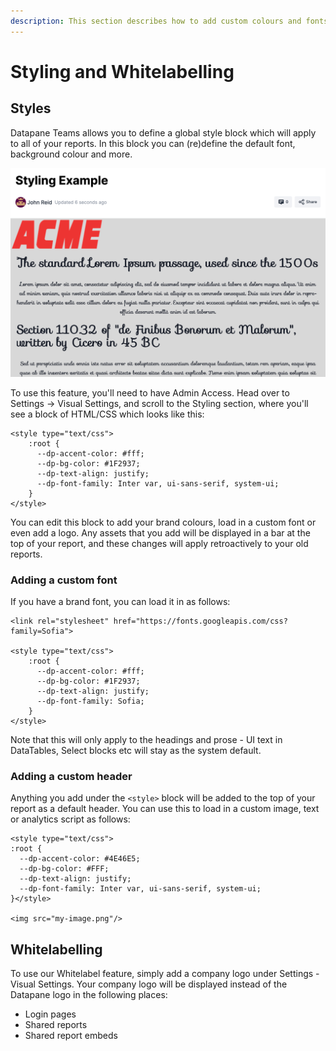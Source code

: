 ```yaml
---
description: This section describes how to add custom colours and fonts to your report.
---
```


# Styling and Whitelabelling

## Styles

Datapane Teams allows you to define a global style block which will apply to all of your reports. In this block you can \(re\)define the default font, background colour and more. 

![Example of a styled report](../.gitbook/assets/screenshot-2021-07-05-at-12.03.44.png)

To use this feature, you'll need to have Admin Access. Head over to Settings -&gt; Visual Settings, and scroll to the Styling section, where you'll see a block of HTML/CSS which looks like this: 

```markup
<style type="text/css">
    :root {
      --dp-accent-color: #fff;
      --dp-bg-color: #1F2937;
      --dp-text-align: justify;
      --dp-font-family: Inter var, ui-sans-serif, system-ui;
    }
</style>
```

You can edit this block to add your brand colours, load in a custom font or even add a logo. Any assets that you add will be displayed in a bar at the top of your report, and these changes will apply retroactively to your old reports. 

### **Adding a custom font**

If you have a brand font, you can load it in as follows: 

```markup
<link rel="stylesheet" href="https://fonts.googleapis.com/css?family=Sofia">

<style type="text/css">
    :root {
      --dp-accent-color: #fff;
      --dp-bg-color: #1F2937;
      --dp-text-align: justify;
      --dp-font-family: Sofia;
    }
</style>
```

Note that this will only apply to the headings and prose - UI text in DataTables, Select blocks etc will stay as the system default. 

### **Adding a custom header**

Anything you add under the `<style>` block will be added to the top of your report as a default header. You can use this to load in a custom image, text or analytics script as follows:

```markup
<style type="text/css">    
:root {
  --dp-accent-color: #4E46E5;
  --dp-bg-color: #FFF;
  --dp-text-align: justify;
  --dp-font-family: Inter var, ui-sans-serif, system-ui;
}</style>

<img src="my-image.png"/>

```

## Whitelabelling

To use our Whitelabel feature, simply add a company logo under Settings - Visual Settings. Your company logo will be displayed instead of the Datapane logo in the following places: 

* Login pages
* Shared reports
* Shared report embeds

